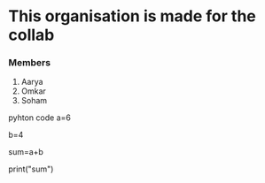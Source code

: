 # This organisation is made for the collab

### Members

1. Aarya
2. Omkar
3. Soham



pyhton code
   a=6
   
   b=4
   
   sum=a+b
   
   print("sum")
